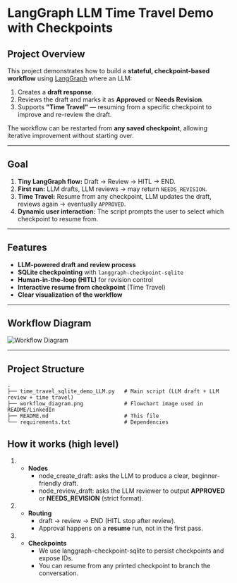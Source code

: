 # LangGraph LLM Time Travel Demo with Checkpoints

## Project Overview
This project demonstrates how to build a **stateful, checkpoint-based workflow** using [LangGraph](https://github.com/langchain-ai/langgraph) where an LLM:
1. Creates a **draft response**.
2. Reviews the draft and marks it as **Approved** or **Needs Revision**.
3. Supports **"Time Travel"** — resuming from a specific checkpoint to improve and re-review the draft.

The workflow can be restarted from **any saved checkpoint**, allowing iterative improvement without starting over.

---

## Goal
1. **Tiny LangGraph flow:** Draft → Review → HITL → END.  
2. **First run:** LLM drafts, LLM reviews → may return `NEEDS_REVISION`.  
3. **Time Travel:** Resume from any checkpoint, LLM updates the draft, reviews again → eventually `APPROVED`.  
4. **Dynamic user interaction:** The script prompts the user to select which checkpoint to resume from.

---

## Features
- **LLM-powered draft and review process**
- **SQLite checkpointing** with `langgraph-checkpoint-sqlite`
- **Human-in-the-loop (HITL)** for revision control
- **Interactive resume from checkpoint** (Time Travel)
- **Clear visualization of the workflow**

---

## Workflow Diagram

![Workflow Diagram](./langgraph_time_travel_llm_diagram.png)

---

## Project Structure
```
.
├── time_travel_sqlite_demo_LLM.py   # Main script (LLM draft + LLM review + time travel)
├── workflow_diagram.png             # Flowchart image used in README/LinkedIn
├── README.md                        # This file
└── requirements.txt                 # Dependencies
```

## How it works (high level)
1. - **Nodes**
        - node_create_draft: asks the LLM to produce a clear, beginner-friendly draft.
        - node_review_draft: asks the LLM reviewer to output **APPROVED** or **NEEDS_REVISION** (strict format).
2. - **Routing**
        - draft → review → END (HITL stop after review).
        - Approval happens on a **resume** run, not in the first pass.
3. - **Checkpoints**
        - We use langgraph-checkpoint-sqlite to persist checkpoints and expose IDs.
        - You can resume from any printed checkpoint to branch the conversation.
